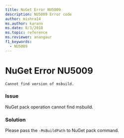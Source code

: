 ```yaml
---
title: NuGet Error NU5009
description: NU5009 Error code
author: mishra14
ms.author: karann
ms.date: 8/3/2018
ms.topic: reference
ms.reviewer: anangaur
f1_keywords: 
  - NU5009
---
```


# NuGet Error NU5009
```
Cannot find version of msbuild.
```

### Issue

NuGet pack operation cannot find msbuild.


### Solution

Please pass the `-MsBuildPath` to NuGet pack command.

